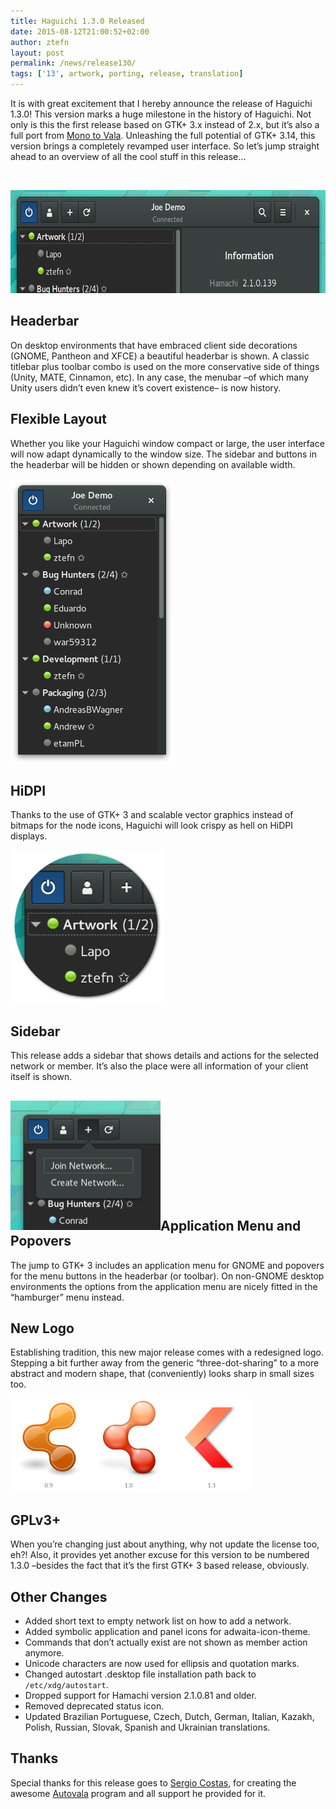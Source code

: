 ```yaml
---
title: Haguichi 1.3.0 Released
date: 2015-08-12T21:00:52+02:00
author: ztefn
layout: post
permalink: /news/release130/
tags: ['13', artwork, porting, release, translation]
---
```

It is with great excitement that I hereby announce the release of Haguichi 1.3.0! This version marks a huge milestone in the history of Haguichi. Not only is this the first release based on GTK+ 3.x instead of 2.x, but it&#8217;s also a full port from [Mono to Vala](/news/goodbye-mono-hello-vala/). Unleashing the full potential of GTK+ 3.14, this version brings a completely revamped user interface. So let&#8217;s jump straight ahead to an overview of all the cool stuff in this release&#8230;

&nbsp;

<img class="aligncenter" src="/resources/130-decorations-gnome.png" alt="Window Decoration on GNOME" width="614" height="165" />

## Headerbar

On desktop environments that have embraced client side decorations (GNOME, Pantheon and XFCE) a beautiful headerbar is shown. A classic titlebar plus toolbar combo is used on the more conservative side of things (Unity, MATE, Cinnamon, etc). In any case, the menubar &#8211;of which many Unity users didn&#8217;t even knew it&#8217;s covert existence&#8211; is now history.

## Flexible Layout

Whether you like your Haguichi window compact or large, the user interface will now adapt dynamically to the window size. The sidebar and buttons in the headerbar will be hidden or shown depending on available width.
  
<img class="alignright" src="/resources/130-main-window-connected-xxsmall.png" alt="Main Window Connected XX-Small" width="261" height="455" />

## HiDPI

Thanks to the use of GTK+ 3 and scalable vector graphics instead of bitmaps for the node icons, Haguichi will look crispy as hell on HiDPI displays.
  
<img class="alignright" src="/resources/130-hidpi.png" alt="HiDPI" width="245" height="245" />

## Sidebar

This release adds a sidebar that shows details and actions for the selected network or member. It&#8217;s also the place were all information of your client itself is shown.

## <img class="alignleft" src="/resources/130-popover.png" alt="Popover Menu" width="240" height="207.5" />Application Menu and Popovers

The jump to GTK+ 3 includes an application menu for GNOME and popovers for the menu buttons in the headerbar (or toolbar). On non-GNOME desktop environments the options from the application menu are nicely fitted in the &#8220;hamburger&#8221; menu instead.

## New Logo

Establishing tradition, this new major release comes with a redesigned logo. Stepping a bit further away from the generic &#8220;three-dot-sharing&#8221; to a more abstract and modern shape, that (conveniently) looks sharp in small sizes too.
  
<img class="alignright" src="/resources/130-icon-history.png" alt="icon-history" width="384" height="150" />

## GPLv3+

When you&#8217;re changing just about anything, why not update the license too, eh?! Also, it provides yet another excuse for this version to be numbered 1.3.0 &#8211;besides the fact that it&#8217;s the first GTK+ 3 based release, obviously.

## Other Changes

  * Added short text to empty network list on how to add a network.
  * Added symbolic application and panel icons for adwaita-icon-theme.
  * Commands that don&#8217;t actually exist are not shown as member action anymore.
  * Unicode characters are now used for ellipsis and quotation marks.
  * Changed autostart .desktop file installation path back to `/etc/xdg/autostart`.
  * Dropped support for Hamachi version 2.1.0.81 and older.
  * Removed deprecated status icon.
  * Updated Brazilian Portuguese, Czech, Dutch, German, Italian, Kazakh, Polish, Russian, Slovak, Spanish and Ukrainian translations.

## Thanks

Special thanks for this release goes to <a href="http://www.rastersoft.com/" target="_blank">Sergio Costas</a>, for creating the awesome <a href="https://github.com/rastersoft/autovala" target="_blank">Autovala</a> program and all support he provided for it.
